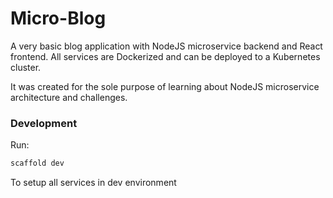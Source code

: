 # Micro-Blog

A very basic blog application with NodeJS microservice backend and React frontend. All services are Dockerized and can be deployed to a Kubernetes cluster.

It was created for the sole purpose of learning about NodeJS microservice architecture and challenges.

### Development

Run:

```bash
scaffold dev
```

To setup all services in dev environment
